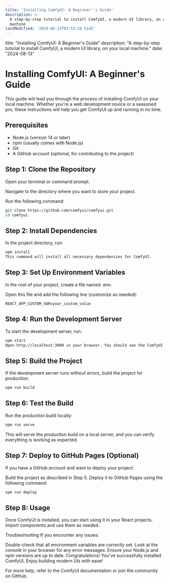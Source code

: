 ```yaml
---
title: 'Installing ComfyUI: A Beginner''s Guide'
description: >-
  A step-by-step tutorial to install ComfyUI, a modern UI library, on your local
  machine
lastModified: '2024-08-13T03:53:28.514Z'
---
```

title: "Installing ComfyUI: A Beginner's Guide"
description: "A step-by-step tutorial to install ComfyUI, a modern UI library, on your local machine."
date: "2024-08-13"

# Installing ComfyUI: A Beginner's Guide

This guide will lead you through the process of installing ComfyUI on your local machine. Whether you're a web development novice or a seasoned pro, these instructions will help you get ComfyUI up and running in no time.

## Prerequisites

- Node.js (version 14 or later)
- npm (usually comes with Node.js)
- Git
- A GitHub account (optional, for contributing to the project)

## Step 1: Clone the Repository

Open your terminal or command prompt.

Navigate to the directory where you want to store your project.

Run the following command:

```bash
git clone https://github.com/comfyui/comfyui.git
cd comfyui
```

## Step 2: Install Dependencies
In the project directory, run:

```bash
npm install
This command will install all necessary dependencies for ComfyUI.
```

## Step 3: Set Up Environment Variables
In the root of your project, create a file named .env.

Open this file and add the following line (customize as needed):

```plaintext
REACT_APP_CUSTOM_VAR=your_custom_value
```

## Step 4: Run the Development Server
To start the development server, run:

```bash
npm start
Open http://localhost:3000 in your browser. You should see the ComfyUI homepage.
```

## Step 5: Build the Project
If the development server runs without errors, build the project for production:

```bash
npm run build
```

## Step 6: Test the Build
Run the production build locally:

```bash
npm run serve
```
This will serve the production build on a local server, and you can verify everything is working as expected.



## Step 7: Deploy to GitHub Pages (Optional)
If you have a GitHub account and want to deploy your project:

Build the project as described in Step 5.
Deploy it to GitHub Pages using the following command:
```bash
npm run deploy
```

## Step 8: Usage
Once ComfyUI is installed, you can start using it in your React projects. Import components and use them as needed.

Troubleshooting
If you encounter any issues:

Double-check that all environment variables are correctly set.
Look at the console in your browser for any error messages.
Ensure your Node.js and npm versions are up to date.
Congratulations! You've successfully installed ComfyUI. Enjoy building modern UIs with ease!

For more help, refer to the ComfyUI documentation or join the community on GitHub.
